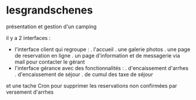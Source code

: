 # lesgrandschenes
présentation et gestion d'un camping 

il y a 2 interfaces : 
  - l'interface client qui regroupe :
    . l'accueil 
    . une galerie photos
    . une page de reservation en ligne
    . un page d'information et de messagerie via mail pour contacter le gérant
  - l'interface gérance avec des fonctionnalités :
    . d'encaissement d'arrhes
    . d'encaissement de séjour
    . de cumul des taxe de séjour

et une tache Cron pour supprimer les reservations non confirmées par versement d'arrhes
    

